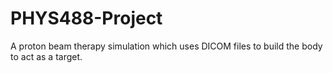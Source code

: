 # PHYS488-Project
A proton beam therapy simulation which uses DICOM files to build the body to act as a target.
